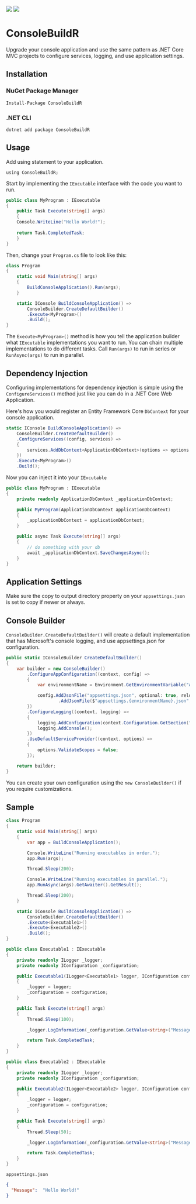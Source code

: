 [![](https://img.shields.io/nuget/vpre/ConsoleBuildR.svg)](https://www.nuget.org/packages/ConsoleBuildR)
[![](https://img.shields.io/nuget/v/ConsoleBuildR.svg)](https://www.nuget.org/packages/ConsoleBuildR)

# ConsoleBuildR
Upgrade your console application and use the same pattern as .NET Core MVC projects to configure services, logging, and use application settings.

## Installation

### NuGet Package Manager
`Install-Package ConsoleBuildR`

### .NET CLI
`dotnet add package ConsoleBuildR`

## Usage

Add using statement to your application.

`using ConsoleBuildR;`

Start by implementing the `IExcutable` interface with the code you want to run.

```csharp
public class MyProgram : IExecutable
{
    public Task Execute(string[] args)
    {
	Console.WriteLine("Hello World!");
		
	return Task.CompletedTask;
    }
}
```

Then, change your `Program.cs` file to look like this:

```csharp
class Program
{
    static void Main(string[] args)
    {
        BuildConsoleApplication().Run(args);
    }   

    static IConsole BuildConsoleApplication() =>
        ConsoleBuilder.CreateDefaultBuilder()
        .Execute<MyProgram>()
        .Build();
}
```

The `Execute<MyProgram>()` method is how you tell the application builder what `IExcutable` implementations you want to run. You can chain multiple implementations to do different tasks. Call `Run(args)` to run in series or `RunAsync(args)` to run in parallel.

## Dependency Injection

Configuring implementations for dependency injection is simple using the `ConfigureServices()` method just like you can do in a .NET Core Web Application.

Here's how you would register an Entity Framework Core `DbContext` for your console application.

```csharp
static IConsole BuildConsoleApplication() =>
    ConsoleBuilder.CreateDefaultBuilder()
    .ConfigureServices((config, services) =>
    {
        services.AddDbContext<ApplicationDbContext>(options => options.UseInMemoryDatabase("ApplicationDb"));
    })
    .Execute<MyProgram>()
    .Build();
```

Now you can inject it into your `IExcutable`

```csharp
public class MyProgram : IExecutable
{
	private readonly ApplicationDbContext _applicationDbContext;

	public MyProgram(ApplicationDbContext applicationDbContext)
	{
		_applicationDbContext = applicationDbContext;
	}

	public async Task Execute(string[] args)
	{
		// do something with your db
		await _applicationDbContext.SaveChangesAsync();
	}
}
```

## Application Settings

Make sure the copy to output directory property on your `appsettings.json` is set to copy if newer or always.

## Console Builder

`ConsoleBuilder.CreateDefaultBuilder()` will create a default implementation that has Microsoft's console logging, and use appsettings.json for configuration.

```csharp
public static IConsoleBuilder CreateDefaultBuilder()
{
    var builder = new ConsoleBuilder()
        .ConfigureAppConfiguration((context, config) =>
        {
            var environmentName = Environment.GetEnvironmentVariable("ASPNETCORE_ENVIRONMENT");

            config.AddJsonFile("appsettings.json", optional: true, reloadOnChange: true)
                    .AddJsonFile($"appsettings.{environmentName}.json", optional: true, reloadOnChange: true);
        })
        .ConfigureLogging((context, logging) =>
        {
            logging.AddConfiguration(context.Configuration.GetSection("Logging"));
            logging.AddConsole();
        })
        .UseDefaultServiceProvider((context, options) =>
        {
            options.ValidateScopes = false;
        });

    return builder;
}
```

You can create your own configuration using the `new ConsoleBuilder()` if you require customizations.

## Sample
```csharp
class Program
{
    static void Main(string[] args)
    {
        var app = BuildConsoleApplication();

        Console.WriteLine("Running executables in order.");
        app.Run(args);

        Thread.Sleep(200);

        Console.WriteLine("Running executables in parallel.");
        app.RunAsync(args).GetAwaiter().GetResult();

        Thread.Sleep(200);
    }   

    static IConsole BuildConsoleApplication() =>
        ConsoleBuilder.CreateDefaultBuilder()
        .Execute<Executable1>()
        .Execute<Executable2>()
        .Build();
}

public class Executable1 : IExecutable
{
    private readonly ILogger _logger;
    private readonly IConfiguration _configuration;

    public Executable1(ILogger<Executable1> logger, IConfiguration configuration)
    {
        _logger = logger;
        _configuration = configuration;
    }

    public Task Execute(string[] args)
    {
        Thread.Sleep(100);

        _logger.LogInformation(_configuration.GetValue<string>("Message"));

        return Task.CompletedTask;
    }
}

public class Executable2 : IExecutable
{
    private readonly ILogger _logger;
    private readonly IConfiguration _configuration;

    public Executable2(ILogger<Executable2> logger, IConfiguration configuration)
    {
        _logger = logger;
        _configuration = configuration;
    }

    public Task Execute(string[] args)
    {
        Thread.Sleep(50);

        _logger.LogInformation(_configuration.GetValue<string>("Message"));

        return Task.CompletedTask;
    }
}
```
`appsettings.json`

```json
{
  "Message":  "Hello World!"
}
```
